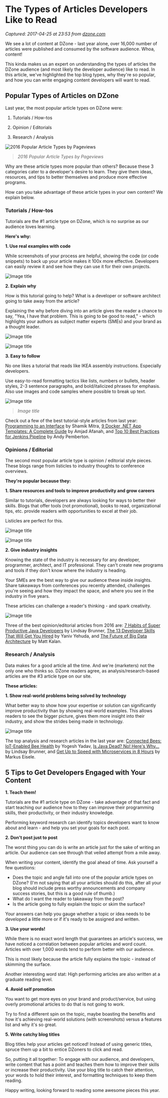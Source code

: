 # The Types of Articles Developers Like to Read

_Captured: 2017-04-25 at 23:53 from [dzone.com](https://dzone.com/articles/types-content-developers-read?oid=twitter&utm_content=bufferf42f7&utm_medium=social&utm_source=twitter.com&utm_campaign=buffer)_

We see a lot of content at DZone - last year alone, over 16,000 number of articles were published and consumed by the software audience. Whoa, content!

This kinda makes us an expert on understanding the types of articles the DZone audience (and most likely the developer audience) like to read. In this article, we've highlighted the top blog types, why they're so popular, and how you can write engaging content developers will want to read.

## Popular Types of Articles on DZone

Last year, the most popular article types on DZone were:

  1. Tutorials / How-tos

  2. Opinion / Editorials

  3. Research / Analysis

![2016 Popular Article Types by Pageviews](https://dzone.com/storage/temp/4249743-popular-article-types-by-pageviews.png)

> _2016 Popular Article Types by Pageviews_

Why are these article types more popular than others? Because these 3 categories cater to a developer's desire to learn. They give them ideas, resources, and tips to better themselves and produce more effective programs.

How can you take advantage of these article types in your own content? We explain below.

### Tutorials / How-tos

Tutorials are the #1 article type on DZone, which is no surprise as our audience loves learning.

**Here's why:**

**1\. Use real examples with code**

While screenshots of your process are helpful, showing the code (or code snippets) to back up your article makes it 100x more effective. Developers can easily review it and see how they can use it for their own projects.

![Image title](https://dzone.com/storage/temp/4215501-dev-content-code.png)

**2\. Explain why**

How is this tutorial going to help? What is a developer or software architect going to take away from the article?

Explaining the why before diving into an article gives the reader a chance to say, "Yea, I have that problem. This is going to be good to read," - which highlights your authors as subject matter experts (SMEs) and your brand as a thought leader.

![Image title](https://dzone.com/storage/temp/4215529-dev-content-why.png)

![Image title](https://dzone.com/storage/temp/4215530-dev-content-why-2.png)

**3\. Easy to follow**

No one likes a tutorial that reads like IKEA assembly instructions. Especially developers.

Use easy-to-read formatting tactics like lists, numbers or bullets, header styles, 2-3 sentence paragraphs, and bold/italicized phrases for emphasis. Also use images and code samples where possible to break up text.

![Image title](https://dzone.com/storage/temp/4215531-dev-content-formatting.png)

> _Image title_

Check out a few of the best tutorial-style articles from last year: [Programming to an Interface](https://dzone.com/articles/programming-to-an-interface) by Shamik Mitra, [9 Docker .NET App Templates: A Complete Guide](https://dzone.com/articles/9-docker-net-app-templates-a-complete-guide-for-co) by Amjad Afanah, and [Top 10 Best Practices for Jenkins Pipeline](https://dzone.com/articles/top-10-best-practices-for-jenkins-pipeline) by Andy Pemberton.

### Opinions / Editorial

The second most popular article type is opinion / editorial style pieces. These blogs range from listicles to industry thoughts to conference overviews.

**They're popular because they:**

**1\. Share resources and tools to improve productivity and grow careers**

Similar to tutorials, developers are always looking for ways to better their skills. Blogs that offer tools (not promotional), books to read, organizational tips, etc. provide readers with opportunities to excel at their job.

Listicles are perfect for this.

![Image title](https://dzone.com/storage/temp/4215532-dev-content-tools.png)

![Image title](https://dzone.com/storage/temp/4215540-dev-content-skills.png)

**2\. Give industry insights**

Knowing the state of the industry is necessary for any developer, programmer, architect, and IT professional. They can't create new programs and tools if they don't know where the industry is heading.

Your SMEs are the best way to give our audience these inside insights. Share takeaways from conferences you recently attended, challenges you're seeing and how they impact the space, and where you see in the industry in five years.

These articles can challenge a reader's thinking - and spark creativity.

![Image title](https://dzone.com/storage/temp/4215548-dev-content-industry.png)

Three of the best opinion/editorial articles from 2016 are: [7 Habits of Super Productive Java Developers](https://dzone.com/articles/7-habits-of-super-productive-java-developers) by Lindsay Brunner, [The 13 Developer Skills That Will Get You Hired](https://dzone.com/articles/the-13-developer-skills-that-will-get-you-hired) by Yaniv Yehuda, and [The Future of Big Data Architecture](https://dzone.com/articles/the-future-of-big-data-architecture) by Matt Kalan.

### Research / Analysis

Data makes for a good article all the time. And we're (marketers) not the only one who thinks so. DZone readers agree, as analysis/research-based articles are the #3 article type on our site.

**These articles:**

**1\. Show real-world problems being solved by technology**

What better way to show how your expertise or solution can significantly improve productivity than by showing real-world examples. This allows readers to see the bigger picture, gives them more insight into their industry, and show the strides being made in technology.

![Image title](https://dzone.com/storage/temp/4215552-dev-content-research.png)

The top analysis and research articles in the last year are: [Connected Bees: IoT-Enabled Bee Health](https://dzone.com/articles/connected-bees-iot-enabled-bee-health) by Yogesh Yadav, [Is Java Dead? No! Here's Why…](https://dzone.com/articles/is-java-dead-no-heres-why) by Lindsay Brunner, and [Get Up to Speed with Microservices in 8 Hours](https://dzone.com/articles/get-up-to-speed-with-microservices-in-8-hours) by Markus Eisele.

## 5 Tips to Get Developers Engaged with Your Content

**1\. Teach them!**

Tutorials are the #1 article type on DZone - take advantage of that fact and start teaching our audience how to they can improve their programming skills, their productivity, or their industry knowledge.

Performing keyword research can identify topics developers want to know about and learn - and help you set your goals for each post.

**2\. Don't post just to post**

The worst thing you can do is write an article just for the sake of writing an article. Our audience can see through that veiled attempt from a mile away.

When writing your content, identify the goal ahead of time. Ask yourself a few questions:

  * Does the topic and angle fall into one of the popular article types on DZone? (I'm not saying that all your articles should do this, after all your blog should include press worthy announcements and company success stories, but this is a good rule of thumb.)
  * What do I want the reader to takeaway from the post?
  * Is the article going to fully explain the topic or skim the surface?

Your answers can help you gauge whether a topic or idea needs to be developed a little more or if it's ready to be assigned and written.

**3\. Use your words!**

While there is no exact word length that guarantees an article's success, we have noticed a correlation between popular articles and word count. Articles with over 1,000 words tend to perform better with our audience.

This is most likely because the article fully explains the topic - instead of skimming the surface.

Another interesting word stat: High performing articles are also written at a graduate reading level.

**4\. Avoid self promotion**

You want to get more eyes on your brand and product/service, but using overly promotional articles to do that is not going to work.

Try to find a different spin on the topic, maybe boasting the benefits and how it's achieving real-world solutions (with screenshots) versus a features list and why it's so great.

**5\. Write catchy blog titles**

Blog titles help your articles get noticed! Instead of using generic titles, spruce them up a bit to entice DZoners to click and read.

So, putting it all together: To engage with our audience, and developers, write content that has a point and teaches them how to improve their skills or increase their productivity. Use your blog title to catch their attention, your words to hold their interest, and formatting techniques to keep them reading.

Happy writing, looking forward to reading some awesome pieces this year.
